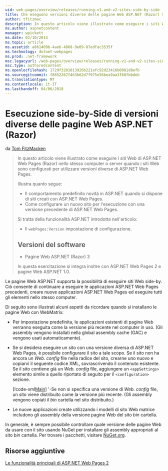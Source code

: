 ```yaml
---
uid: web-pages/overview/releases/running-v1-and-v2-sites-side-by-side
title: Che eseguono versioni diverse delle pagine Web ASP.NET (Razor) Side-by | Documenti Microsoft
author: tfitzmac
description: In questo articolo viene illustrato come eseguire i siti Web di ASP.NET Web Pages (Razor) nello stesso computer o server quando i siti Web sono configurati per utilizzare versioni diverse...
ms.author: aspnetcontent
manager: wpickett
ms.date: 02/10/2014
ms.topic: article
ms.assetid: a861409b-4ae6-4868-9e09-87edfac3535f
ms.technology: dotnet-webpages
ms.prod: .net-framework
msc.legacyurl: /web-pages/overview/releases/running-v1-and-v2-sites-side-by-side
msc.type: authoredcontent
ms.openlocfilehash: 1729f3201013926b221afc92d23416b0081d8efb
ms.sourcegitcommit: f8852267f463b62d7f975e56bea9aa3f68fbbdeb
ms.translationtype: MT
ms.contentlocale: it-IT
ms.lasthandoff: 04/06/2018
---
```

<a name="running-different-versions-of-aspnet-web-pages-razor-side-by-side"></a>Esecuzione side-by-Side di versioni diverse delle pagine Web ASP.NET (Razor)
====================
da [Tom FitzMacken](https://github.com/tfitzmac)

> In questo articolo viene illustrato come eseguire i siti Web di ASP.NET Web Pages (Razor) nello stesso computer o server quando i siti Web sono configurati per utilizzare versioni diverse di ASP.NET Web Pages.
> 
> Illustra quanto segue:
> 
> - Il comportamento predefinito novità in ASP.NET quando si dispone di siti creati con ASP.NET Web Pages.
> - Come configurare un nuovo sito per l'esecuzione con una versione precedente di ASP.NET Web Pages.
>   
> 
> Si tratta della funzionalità ASP.NET introdotta nell'articolo:
> 
> - Il `webPages:Version` impostazione di configurazione.
>   
> 
> ## <a name="software-versions"></a>Versioni del software
> 
> 
> - Pagine Web ASP.NET (Razor) 3
>   
> 
> In questa esercitazione si integra inoltre con ASP.NET Web Pages 2 e pagine Web ASP.NET 1.0.


Le pagine Web ASP.NET supporta la possibilità di eseguire siti Web side-by. Ciò consente di continuare a eseguire le applicazioni ASP.NET Web Pages precedenti, creare nuove applicazioni ASP.NET Web Pages ed eseguire tutti gli elementi nello stesso computer.

Di seguito sono illustrati alcuni aspetti da ricordare quando si installano le pagine Web con WebMatrix:

- Per impostazione predefinita, le applicazioni esistenti di pagine Web verranno eseguita come la versione più recente nel computer in uso. (Gli assembly vengono installati nella global assembly cache (GAC) e vengono usati automaticamente).
- Se si desidera eseguire un sito con una versione diversa di ASP.NET Web Pages, è possibile configurare il sito a tale scopo. Se il sito non ha ancora un *Web. config* file nella radice del sito, crearne uno nuovo e copiarvi il seguente codice XML, sovrascrivendo il contenuto esistente. Se il sito contiene già un *Web. config* file, aggiungere un `<appSettings>` elemento simile a quello riportato di seguito per il `<configuration>` sezione.

    [!code-xml[Main](running-v1-and-v2-sites-side-by-side/samples/sample1.xml)]
  '-Se non si specifica una versione di *Web. config* file, un sito viene distribuito come la versione più recente. (Gli assembly vengono copiati il *bin* cartella nel sito distribuito.)
- Le nuove applicazioni create utilizzando i modelli di sito Web matrice includono gli assembly della versione pagine Web del sito *bin* cartella.

In generale, è sempre possibile controllare quale versione delle pagine Web da usare con il sito usando NuGet per installare gli assembly appropriati al sito *bin* cartella. Per trovare i pacchetti, visitare [NuGet.org](http://NuGet.org).

## <a name="additional-resources"></a>Risorse aggiuntive

[Le funzionalità principali di ASP.NET Web Pages 2](top-features-in-web-pages-2.md)
